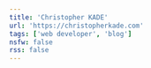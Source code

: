 ```yaml
---
title: 'Christopher KADE'
url: 'https://christopherkade.com'
tags: ['web developer', 'blog']
nsfw: false
rss: false
---
```

